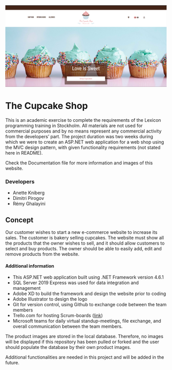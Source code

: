 <img src="image_banner.png">

# The Cupcake Shop

This is an academic exercise to complete the requirements of the Lexicon programming training in Stockholm. All materials are not used for commercial purposes and by no means represent any commercial activity from the developers’ part. The project duration was two weeks during which we were to create an ASP.NET web application for a web shop using the MVC design pattern, with given functionality requirements (not stated here in README).

Check the Documentation file for more information and images of this website.

### Developers

- Anette Kniberg
- Dimitri Pirogov
- Rémy Ghalayini

## Concept

Our customer wishes to start a new e-commerce website to increase its sales. The customer is bakery selling cupcakes. The website must show all the products that the owner wishes to sell, and it should allow customers to select and buy products. The owner should be able to easily add, edit and remove products from the website.

#### Additional information

- This ASP.NET web application built using .NET Framework version 4.6.1
- SQL Server 2019 Express was used for data integration and management
- Adobe XD to build the framework and design the website prior to coding
- Adobe Illustrator to design the logo
- Git for version control, using Github to exchange code between the team members
- Trello.com for hosting Scrum-boards ([link](https://trello.com/ "link"))
- Microsoft teams for daily virtual standup-meetings, file exchange, and overall communication between the team members.

The product images are stored in the local database. Therefore, no images will be displayed if this repository has been pulled or forked and the user should populate the database by their own product images.

Additional functionalities are needed in this project and will be added in the future.
